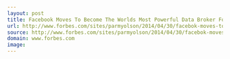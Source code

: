 ```yaml
---
layout: post
title: Facebook Moves To Become The Worlds Most Powerful Data Broker Forbes
url: http://www.forbes.com/sites/parmyolson/2014/04/30/facebok-moves-to-become-the-worlds-most-powerful-data-broker/
source: http://www.forbes.com/sites/parmyolson/2014/04/30/facebok-moves-to-become-the-worlds-most-powerful-data-broker/
domain: www.forbes.com
image: 
---
```


